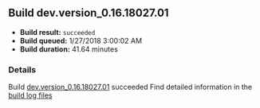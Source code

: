 ## Build dev.version_0.16.18027.01
- **Build result:** `succeeded`
- **Build queued:** 1/27/2018 3:00:02 AM
- **Build duration:** 41.64 minutes
### Details
Build [dev.version_0.16.18027.01](https://winappstudio.visualstudio.com/web/build.aspx?pcguid=a4ef43be-68ce-4195-a619-079b4d9834c2&builduri=vstfs%3a%2f%2f%2fBuild%2fBuild%2f24797) succeeded
Find detailed information in the [build log files](https://uwpctdiags.blob.core.windows.net/buildlogs/dev.version_0.16.18027.01_logs.zip)

